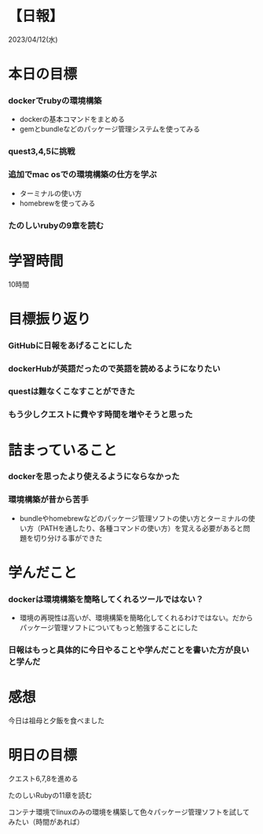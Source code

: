# 【日報】
2023/04/12(水)
# 本日の目標
### dockerでrubyの環境構築
- dockerの基本コマンドをまとめる
- gemとbundleなどのパッケージ管理システムを使ってみる
### quest3,4,5に挑戦
### 追加でmac osでの環境構築の仕方を学ぶ
  - ターミナルの使い方
  - homebrewを使ってみる
### たのしいrubyの9章を読む

# 学習時間
10時間

# 目標振り返り
### GitHubに日報をあげることにした
### dockerHubが英語だったので英語を読めるようになりたい
### questは難なくこなすことができた
### もう少しクエストに費やす時間を増やそうと思った

# 詰まっていること
### dockerを思ったより使えるようにならなかった
### 環境構築が昔から苦手
- bundleやhomebrewなどのパッケージ管理ソフトの使い方とターミナルの使い方（PATHを通したり、各種コマンドの使い方）を覚える必要があると問題を切り分ける事ができた

# 学んだこと
### dockerは環境構築を簡略してくれるツールではない？
- 環境の再現性は高いが、環境構築を簡略化してくれるわけではない。だからパッケージ管理ソフトについてもっと勉強することにした
### 日報はもっと具体的に今日やることや学んだことを書いた方が良いと学んだ

# 感想
今日は祖母と夕飯を食べました

# 明日の目標
クエスト6,7,8を進める

たのしいRubyの11章を読む

コンテナ環境でlinuxのみの環境を構築して色々パッケージ管理ソフトを試してみたい（時間があれば）